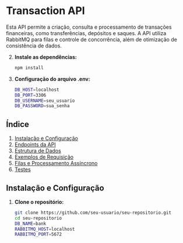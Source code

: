 # Transaction API

Esta API permite a criação, consulta e processamento de transações financeiras, como transferências, depósitos e saques. A API utiliza RabbitMQ para filas e controle de concorrência, além de otimização de consistência de dados.


2. **Instale as dependências:**
   ```bash
   npm install

3. **Configuração do arquivo .env:**
   ```bash
   DB_HOST=localhost
   DB_PORT=3306
   DB_USERNAME=seu_usuario
   DB_PASSWORD=sua_senha
## Índice
1. [Instalação e Configuração](#instalação-e-configuração)
2. [Endpoints da API](#endpoints-da-api)
3. [Estrutura de Dados](#estrutura-de-dados)
4. [Exemplos de Requisição](#exemplos-de-requisição)
5. [Filas e Processamento Assíncrono](#filas-e-processamento-assíncrono)
6. [Testes](#testes)

## Instalação e Configuração

1. **Clone o repositório:**
   ```bash
   git clone https://github.com/seu-usuario/seu-repositorio.git
   cd seu-repositorio
   DB_NAME=bank
   RABBITMQ_HOST=localhost
   RABBITMQ_PORT=5672
